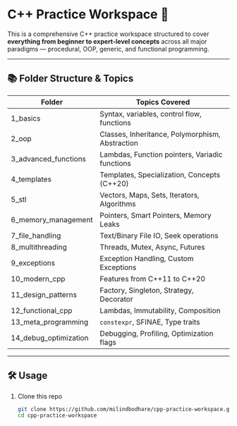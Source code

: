 # C++ Practice Workspace 🚀

This is a comprehensive C++ practice workspace structured to cover **everything from beginner to expert-level concepts** across all major paradigms — procedural, OOP, generic, and functional programming.

---

## 📚 Folder Structure & Topics

| Folder                   | Topics Covered                                      |
|--------------------------|------------------------------------------------------|
| 1_basics                 | Syntax, variables, control flow, functions          |
| 2_oop                    | Classes, Inheritance, Polymorphism, Abstraction     |
| 3_advanced_functions     | Lambdas, Function pointers, Variadic functions       |
| 4_templates              | Templates, Specialization, Concepts (C++20)         |
| 5_stl                    | Vectors, Maps, Sets, Iterators, Algorithms          |
| 6_memory_management      | Pointers, Smart Pointers, Memory Leaks              |
| 7_file_handling          | Text/Binary File IO, Seek operations                |
| 8_multithreading         | Threads, Mutex, Async, Futures                      |
| 9_exceptions             | Exception Handling, Custom Exceptions               |
| 10_modern_cpp            | Features from C++11 to C++20                        |
| 11_design_patterns       | Factory, Singleton, Strategy, Decorator             |
| 12_functional_cpp        | Lambdas, Immutability, Composition                  |
| 13_meta_programming      | `constexpr`, SFINAE, Type traits                    |
| 14_debug_optimization    | Debugging, Profiling, Optimization flags            |

---

## 🛠️ Usage

1. Clone this repo  
   ```bash
   git clone https://github.com/milindbodhare/cpp-practice-workspace.git
   cd cpp-practice-workspace
